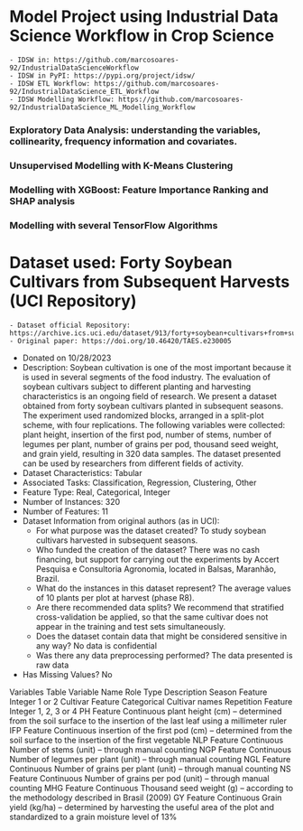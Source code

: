 # Model Project using Industrial Data Science Workflow in Crop Science

	- IDSW in: https://github.com/marcosoares-92/IndustrialDataScienceWorkflow
	- IDSW in PyPI: https://pypi.org/project/idsw/
	- IDSW ETL Workflow: https://github.com/marcosoares-92/IndustrialDataScience_ETL_Workflow
	- IDSW Modelling Workflow: https://github.com/marcosoares-92/IndustrialDataScience_ML_Modelling_Workflow

### Exploratory Data Analysis: understanding the variables, collinearity, frequency information and covariates.
### Unsupervised Modelling with K-Means Clustering
### Modelling with XGBoost: Feature Importance Ranking and SHAP analysis
### Modelling with several TensorFlow Algorithms

# Dataset used: Forty Soybean Cultivars from Subsequent Harvests (UCI Repository)

	- Dataset official Repository: https://archive.ics.uci.edu/dataset/913/forty+soybean+cultivars+from+subsequent+harvests
	- Original paper: https://doi.org/10.46420/TAES.e230005

- Donated on 10/28/2023
- Description: Soybean cultivation is one of the most important because it is used in several segments of the food industry. The evaluation of soybean cultivars subject to different planting and harvesting characteristics is an ongoing field of research. We present a dataset obtained from forty soybean cultivars planted in subsequent seasons. The experiment used randomized blocks, arranged in a split-plot scheme, with four replications. The following variables were collected: plant height, insertion of the first pod, number of stems, number of legumes per plant, number of grains per pod, thousand seed weight, and grain yield, resulting in 320 data samples. The dataset presented can be used by researchers from different fields of activity.
- Dataset Characteristics: Tabular
- Associated Tasks: Classification, Regression, Clustering, Other
- Feature Type: Real, Categorical, Integer
- Number of Instances: 320
- Number of Features: 11
- Dataset Information from original authors (as in UCI):
	- For what purpose was the dataset created? To study soybean cultivars harvested in subsequent seasons.
	- Who funded the creation of the dataset? There was no cash financing, but support for carrying out the experiments by Accert Pesquisa e Consultoria Agronomia, located in Balsas, Maranhão, Brazil.
	- What do the instances in this dataset represent? The average values of 10 plants per plot at harvest (phase R8).
	- Are there recommended data splits? We recommend that stratified cross-validation be applied, so that the same cultivar does not appear in the training and test sets simultaneously.
	- Does the dataset contain data that might be considered sensitive in any way? No data is confidential
	- Was there any data preprocessing performed? The data presented is raw data
- Has Missing Values? No

Variables Table
Variable Name		Role		Type		Description
Season			Feature		Integer		1 or 2
Cultivar		Feature		Categorical	Cultivar names
Repetition		Feature		Integer		1, 2, 3 or 4
PH			Feature		Continuous	plant height (cm) – determined from the soil surface to the insertion of the last leaf using a millimeter ruler
IFP			Feature		Continuous	insertion of the first pod (cm) – determined from the soil surface to the insertion of the first vegetable
NLP			Feature		Continuous	Number of stems (unit) – through manual counting
NGP			Feature		Continuous	Number of legumes per plant (unit) – through manual counting
NGL			Feature		Continuous	Number of grains per plant (unit) – through manual counting
NS			Feature		Continuous	Number of grains per pod (unit) – through manual counting
MHG			Feature		Continuous	Thousand seed weight (g) – according to the methodology described in Brasil (2009)
GY			Feature		Continuous	Grain yield (kg/ha) – determined by harvesting the useful area of the plot and standardized to a grain moisture level of 13%